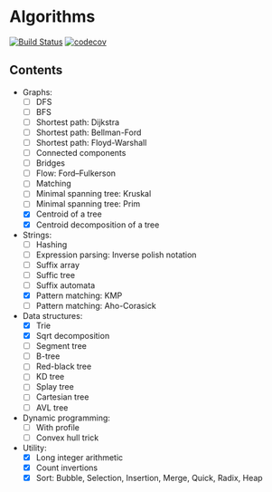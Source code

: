 # Algorithms
[![Build Status](https://travis-ci.org/CUBERLEON/algs.svg?branch=master)](https://travis-ci.org/CUBERLEON/algs)
[![codecov](https://codecov.io/gh/CUBERLEON/algs/branch/master/graph/badge.svg)](https://codecov.io/gh/CUBERLEON/algs)

## Contents
- Graphs:
    - [ ] DFS
    - [ ] BFS
    - [ ] Shortest path: Dijkstra
    - [ ] Shortest path: Bellman-Ford
    - [ ] Shortest path: Floyd-Warshall
    - [ ] Connected components
    - [ ] Bridges
    - [ ] Flow: Ford–Fulkerson
    - [ ] Matching
    - [ ] Minimal spanning tree: Kruskal
    - [ ] Minimal spanning tree: Prim
    - [x] Centroid of a tree
    - [x] Centroid decomposition of a tree
- Strings:
    - [ ] Hashing
    - [ ] Expression parsing: Inverse polish notation
    - [ ] Suffix array
    - [ ] Suffic tree
    - [ ] Suffix automata
    - [x] Pattern matching: KMP
    - [ ] Pattern matching: Aho-Corasick
- Data structures:
    - [x] Trie
    - [x] Sqrt decomposition
    - [ ] Segment tree
    - [ ] B-tree
    - [ ] Red-black tree
    - [ ] KD tree
    - [ ] Splay tree
    - [ ] Cartesian tree
    - [ ] AVL tree
- Dynamic programming:
    - [ ] With profile
    - [ ] Convex hull trick
- Utility:
    - [x] Long integer arithmetic
    - [x] Count invertions
    - [x] Sort: Bubble, Selection, Insertion, Merge, Quick, Radix, Heap